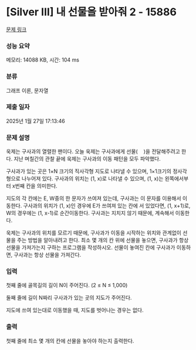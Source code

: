 # [Silver III] 내 선물을 받아줘 2 - 15886 

[문제 링크](https://www.acmicpc.net/problem/15886) 

### 성능 요약

메모리: 14088 KB, 시간: 104 ms

### 분류

그래프 이론, 문자열

### 제출 일자

2025년 1월 27일 17:13:46

### 문제 설명

<p>욱제는 구사과의 열렬한 팬이다. 오늘 욱제는 구사과에게 선물(<img alt="" src="https://upload.acmicpc.net/c725ab53-dfed-4cdd-a508-aaa6e917a04d/-/preview/" style="width: 16px; height: 16px;">)을 전달해주려고 한다. 지난 며칠간의 관찰 끝에 욱제는 구사과의 이동 패턴을 모두 파악했다.</p>

<p>구사과가 있는 곳은 1×N 크기의 직사각형 지도로 나타낼 수 있으며, 1×1크기의 정사각형으로 나누어져 있다. 구사과의 위치는 (1, x)로 나타낼 수 있으며, (1, x)는 왼쪽에서부터 x번째 칸을 의미한다.</p>

<p>지도의 각 칸에는 E, W중의 한 문자가 쓰여져 있는데, 구사과는 이 문자를 이용해서 이동한다. 구사과의 위치가 (1, x)인 경우에 E가 쓰여져 있는 칸에 서 있었다면, (1, x+1)로, W의 경우에는 (1, x-1)로 순간이동한다. 구사과는 지치지 않기 때문에, 계속해서 이동한다.</p>

<p>욱제는 구사과의 위치를 모르기 때문에, 구사과가 이동을 시작하는 위치와 관계없이 선물을 주는 방법을 알아내려고 한다. 최소 몇 개의 칸 위에 선물을 놓으면, 구사과가 항상 선물을 가져가는지 구하는 프로그램을 작성하시오. 선물이 놓여진 칸에 구사과가 이동하면, 구사과는 항상 선물을 가져간다.</p>

### 입력 

 <p>첫째 줄에 골목길의 길이 N이 주어진다. (2 ≤ N ≤ 1,000)</p>

<p>둘째 줄에 길이 N짜리 구사과가 있는 곳의 지도가 주어진다.</p>

<p>지도에 쓰여 있는대로 이동했을 때, 지도를 벗어나는 경우는 없다.</p>

### 출력 

 <p>첫째 줄에 최소 몇 개의 칸에 선물을 놓아야 하는지 출력한다.</p>

